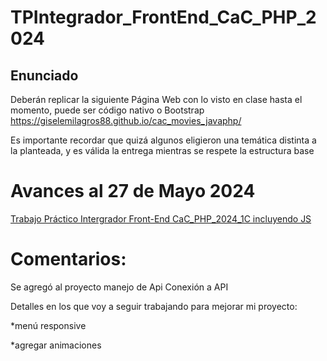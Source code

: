 # TPIntegrador_FrontEnd_CaC_PHP_2024
## Enunciado
Deberán replicar la siguiente Página Web con lo visto en clase hasta el momento, puede ser código nativo o Bootstrap https://giselemilagros88.github.io/cac_movies_javaphp/

Es importante recordar que quizá algunos eligieron una temática distinta a la planteada, y es válida la entrega mientras se respete la estructura base

# Avances al 27 de Mayo 2024

[Trabajo Práctico Intergrador Front-End CaC_PHP_2024_1C incluyendo JS](https://lba2244.github.io/TPIntegrador_FrontEnd_CaC_PHP_2024/)
# Comentarios:
Se agregó al proyecto manejo de Api Conexión a API

Detalles en los que voy a seguir trabajando para mejorar mi proyecto:

*menú responsive 

*agregar animaciones







